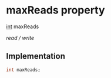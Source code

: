 


# maxReads property






[int](https://api.flutter.dev/flutter/dart-core/int-class.html) maxReads
  
_read / write_






## Implementation

```dart
int maxReads;


```







